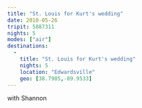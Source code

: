 ```yaml
---
title: "St. Louis for Kurt's wedding"
date: 2010-05-26
tripit: 5887311
nights: 5
modes: ["air"]
destinations:
  -
    title: "St. Louis for Kurt's wedding"
    nights: 5
    location: "Edwardsville"
    geo: [38.7985,-89.9533]
---
```


with Shannon
